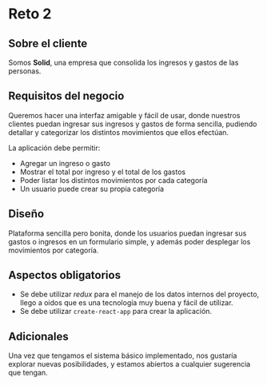 # Reto 2

## Sobre el cliente

Somos **Solid**, una empresa que consolida los ingresos y gastos de las
personas.

## Requisitos del negocio

Queremos hacer una interfaz amigable y fácil de usar, donde nuestros clientes
puedan ingresar sus ingresos y gastos de forma sencilla, pudiendo detallar y
categorizar los distintos movimientos que ellos efectúan.

La aplicación debe permitir:

* Agregar un ingreso o gasto
* Mostrar el total por ingreso y el total de los gastos
* Poder listar los distintos movimientos por cada categoría
* Un usuario puede crear su propia categoría

## Diseño

Plataforma sencilla pero bonita, donde los usuarios puedan ingresar sus gastos o
ingresos en un formulario simple, y además poder desplegar los movimientos por
categoría.

## Aspectos obligatorios

* Se debe utilizar *redux* para el manejo de los datos internos del proyecto,
  llego a oidos que es una tecnología muy buena y fácil de utilizar.
* Se debe utilizar `create-react-app` para crear la aplicación.

## Adicionales

Una vez que tengamos el sistema básico implementado, nos gustaría explorar
nuevas posibilidades, y estamos abiertos a cualquier sugerencia que
tengan.
